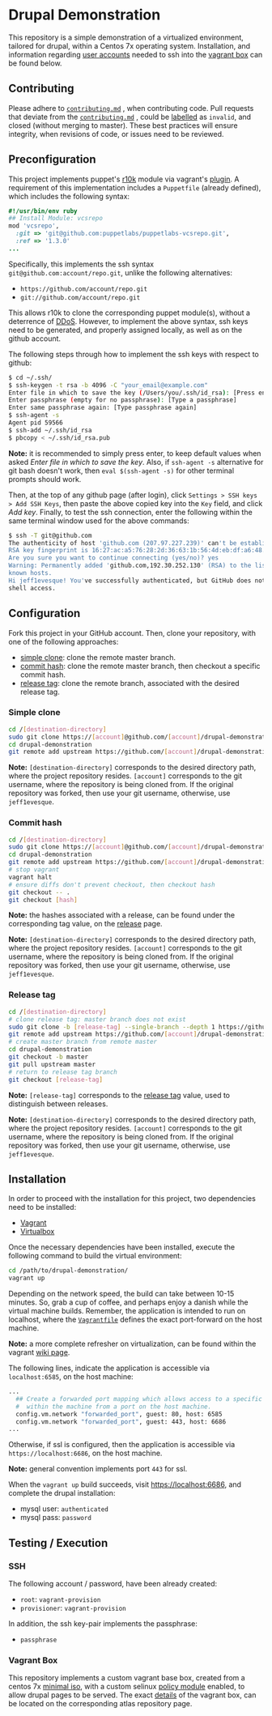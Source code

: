 # Drupal Demonstration

This repository is a simple demonstration of a virtualized environment,
 tailored for drupal, within a Centos 7x operating system.  Installation,
 and information regarding [user accounts](https://github.com/jeff1evesque/drupal-demonstration#ssh)
 needed to ssh into the [vagrant box](https://github.com/jeff1evesque/drupal-demonstration#vagrant-box)
 can be found below.

## Contributing

Please adhere to [`contributing.md`](https://github.com/jeff1evesque/drupal-demonstration/blob/master/contributing.md)
, when contributing code. Pull requests that deviate from the
 [`contributing.md`](https://github.com/jeff1evesque/drupal-demonstration/blob/master/contributing.md)
, could be [labelled](https://github.com/jeff1evesque/drupal-demonstration/labels)
 as `invalid`, and closed (without merging to master). These best practices
 will ensure integrity, when revisions of code, or issues need to be reviewed.

## Preconfiguration

This project implements puppet's [r10k](https://github.com/puppetlabs/r10k)
 module via vagrant's [plugin](https://github.com/jantman/vagrant-r10k). A
 requirement of this implementation includes a `Puppetfile` (already defined),
 which includes the following syntax:

```ruby
#!/usr/bin/env ruby
## Install Module: vcsrepo
mod 'vcsrepo',
  :git => 'git@github.com:puppetlabs/puppetlabs-vcsrepo.git',
  :ref => '1.3.0'
...
```

Specifically, this implements the ssh syntax `git@github.com:account/repo.git`,
 unlike the following alternatives:

- `https://github.com/account/repo.git`
- `git://github.com/account/repo.git`

This allows r10k to clone the corresponding puppet module(s), without a
 deterrence of [DDoS](https://en.wikipedia.org/wiki/Denial-of-service_attack).
 However, to implement the above syntax, ssh keys need to be generated, and
 properly assigned locally, as well as on the github account.

The following steps through how to implement the ssh keys with respect to
 github:

```bash
$ cd ~/.ssh/
$ ssh-keygen -t rsa -b 4096 -C "your_email@example.com"
Enter file in which to save the key (/Users/you/.ssh/id_rsa): [Press enter]
Enter passphrase (empty for no passphrase): [Type a passphrase]
Enter same passphrase again: [Type passphrase again]
$ ssh-agent -s
Agent pid 59566
$ ssh-add ~/.ssh/id_rsa
$ pbcopy < ~/.ssh/id_rsa.pub
```

**Note:** it is recommended to simply press enter, to keep default values
 when asked *Enter file in which to save the key*.  Also, if `ssh-agent -s`
 alternative for git bash doesn't work, then `eval $(ssh-agent -s)` for other
 terminal prompts should work.

Then, at the top of any github page (after login), click `Settings > SSH keys >
 Add SSH Keys`, then paste the above copied key into the `Key` field, and click
 *Add key*.  Finally, to test the ssh connection, enter the following within
 the same terminal window used for the above commands:

```bash
$ ssh -T git@github.com
The authenticity of host 'github.com (207.97.227.239)' can't be established.
RSA key fingerprint is 16:27:ac:a5:76:28:2d:36:63:1b:56:4d:eb:df:a6:48.
Are you sure you want to continue connecting (yes/no)? yes
Warning: Permanently added 'github.com,192.30.252.130' (RSA) to the list of
known hosts.
Hi jeff1evesque! You've successfully authenticated, but GitHub does not provide
shell access.
```

## Configuration

Fork this project in your GitHub account.  Then, clone your repository, with
 one of the following approaches:

- [simple clone](https://github.com/jeff1evesque/drupal-demonstration/blob/master/README.md#simple-clone):
 clone the remote master branch.
- [commit hash](https://github.com/jeff1evesque/drupal-demonstration/blob/master/README.md#commit-hash):
 clone the remote master branch, then checkout a specific commit hash.
- [release tag](https://github.com/jeff1evesque/drupal-demonstration/blob/master/README.md#release-tag):
 clone the remote branch, associated with the desired release tag.

### Simple clone

```bash
cd /[destination-directory]
sudo git clone https://[account]@github.com/[account]/drupal-demonstration.git
cd drupal-demonstration
git remote add upstream https://github.com/[account]/drupal-demonstration.git
```

**Note:** `[destination-directory]` corresponds to the desired directory path,
 where the project repository resides.  `[account]` corresponds to the git
 username, where the repository is being cloned from.  If the original
 repository was forked, then use your git username, otherwise, use
 `jeff1evesque`.

### Commit hash

```bash
cd /[destination-directory]
sudo git clone https://[account]@github.com/[account]/drupal-demonstration.git
cd drupal-demonstration
git remote add upstream https://github.com/[account]/drupal-demonstration.git
# stop vagrant
vagrant halt
# ensure diffs don't prevent checkout, then checkout hash
git checkout -- .
git checkout [hash]
```

**Note:** the hashes associated with a release, can be found under the
 corresponding tag value, on the [release](https://github.com/jeff1evesque/drupal-demonstration/releases)
 page.

**Note:** `[destination-directory]` corresponds to the desired directory path,
 where the project repository resides.  `[account]` corresponds to the git
 username, where the repository is being cloned from.  If the original
 repository was forked, then use your git username, otherwise, use
 `jeff1evesque`.

### Release tag

```bash
cd /[destination-directory]
# clone release tag: master branch does not exist
sudo git clone -b [release-tag] --single-branch --depth 1 https://github.com/[account]/drupal-demonstration.git [destination-directory]
git remote add upstream https://github.com/[account]/drupal-demonstration.git
# create master branch from remote master
cd drupal-demonstration
git checkout -b master
git pull upstream master
# return to release tag branch
git checkout [release-tag]
```

**Note:** `[release-tag]` corresponds to the [release tag](https://github.com/jeff1evesque/drupal-demonstration/tags)
 value, used to distinguish between releases.

**Note:** `[destination-directory]` corresponds to the desired directory path,
 where the project repository resides.  `[account]` corresponds to the git
 username, where the repository is being cloned from.  If the original
 repository was forked, then use your git username, otherwise, use
 `jeff1evesque`.

## Installation

In order to proceed with the installation for this project, two dependencies
 need to be installed:

- [Vagrant](https://www.vagrantup.com/)
- [Virtualbox](https://www.virtualbox.org/)

Once the necessary dependencies have been installed, execute the following
 command to build the virtual environment:

```bash
cd /path/to/drupal-demonstration/
vagrant up
```

Depending on the network speed, the build can take between 10-15 minutes. So,
 grab a cup of coffee, and perhaps enjoy a danish while the virtual machine
 builds. Remember, the application is intended to run on localhost, where the
 [`Vagrantfile`](https://github.com/jeff1evesque/drupal-demonstration/blob/master/Vagrantfile)
 defines the exact port-forward on the host machine.

**Note:** a more complete refresher on virtualization, can be found within the
 vagrant [wiki page](https://github.com/jeff1evesque/drupal-demonstration/wiki/Vagrant).

The following lines, indicate the application is accessible via
 `localhost:6585`, on the host machine:

```bash
...
  ## Create a forwarded port mapping which allows access to a specific port
  #  within the machine from a port on the host machine.
  config.vm.network "forwarded_port", guest: 80, host: 6585
  config.vm.network "forwarded_port", guest: 443, host: 6686
...
```

Otherwise, if ssl is configured, then the application is accessible via
 `https://localhost:6686`, on the host machine.

**Note:** general convention implements port `443` for ssl.

When the `vagrant up` build succeeds, visit [https://localhost:6686](https://localhost:6686), and complete the drupal installation:

- mysql user: `authenticated`
- mysql pass: `password`

## Testing / Execution

### SSH

The following account / password, have been already created:

- `root`: `vagrant-provision`
- `provisioner`: `vagrant-provision`

In addition, the ssh key-pair implements the passphrase:

- `passphrase`

### Vagrant Box

This repository implements a custom vagrant base box, created from a centos 7x
 [minimal iso](http://isoredirect.centos.org/centos/7/isos/x86_64/CentOS-7-x86_64-Minimal-1511.iso),
 with a custom selinux [policy module](https://github.com/mitchellh/vagrant/issues/6970)
 enabled, to allow drupal pages to be served.  The exact [details](https://atlas.hashicorp.com/jeff1evesque/boxes/centos7x)
 of the vagrant box, can be located on the corresponding atlas repository page.
